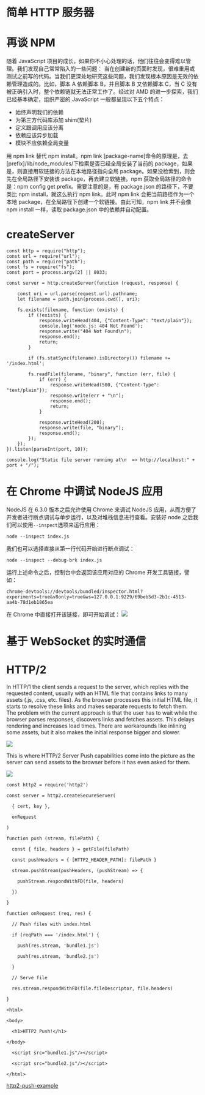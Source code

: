 # 简单 HTTP 服务器

# 再谈 NPM

随着 JavaScript 项目的成长，如果你不小心处理的话，他们往往会变得难以管理。我们发现自己常常陷入的一些问题： 当在创建新的页面时发现，很难重用或测试之前写的代码。当我们更深处地研究这些问题，我们发现根本原因是无效的依赖管理造成的。比如，脚本 A 依赖脚本 B，并且脚本 B 又依赖脚本 C，当 C 没有被正确引入时，整个依赖链就无法正常工作了。经过对 AMD 的进一步探索，我们已经基本确定，组织严密的 JavaScript 一般都呈现以下五个特点：

* 始终声明我们的依赖
* 为第三方代码库添加 shim(垫片)
* 定义跟调用应该分离
* 依赖应该异步加载
* 模块不应依赖全局变量

用 npm link 替代 npm install。npm link [package-name]命令的原理是，去 [prefix]/lib/node_modules/下检索是否已经全局安装了当前的 package，如果是，则直接用软链接的方法在本地路径指向全局 package。如果没检索到，则会先在全局路径下安装该 package，再去建立软链接。npm 获取全局路径的命令是：npm config get prefix。需要注意的是，有 package.json 的路径下，不要类比 npm install，就这么执行 npm link。此时 npm link 会把当前路径作为一个本地 package，在全局路径下创建一个软链接。由此可知，npm link 并不会像 npm install 一样，读取 package.json 中的依赖并自动配置。

# createServer

```
const http = require("http");
const url = require("url");
const path = require("path");
const fs = require("fs");
const port = process.argv[2] || 8033;

const server = http.createServer(function (request, response) {

    const uri = url.parse(request.url).pathname;
    let filename = path.join(process.cwd(), uri);

    fs.exists(filename, function (exists) {
        if (!exists) {
            response.writeHead(404, {"Content-Type": "text/plain"});
            console.log('node.js: 404 Not Found');
            response.write("404 Not Found\n");
            response.end();
            return;
        }

        if (fs.statSync(filename).isDirectory()) filename += '/index.html';

        fs.readFile(filename, "binary", function (err, file) {
            if (err) {
                response.writeHead(500, {"Content-Type": "text/plain"});
                response.write(err + "\n");
                response.end();
                return;
            }

            response.writeHead(200);
            response.write(file, "binary");
            response.end();
        });
    });
}).listen(parseInt(port, 10));

console.log("Static file server running at\n  => http://localhost:" + port + "/");
```

# 在 Chrome 中调试 NodeJS 应用

NodeJS 在 6.3.0 版本之后允许使用 Chrome 来调试 NodeJS 应用，从而方便了开发者进行断点调试与单步运行，以及对堆栈信息进行查看。安装好 node 之后我们可以使用`--inspect`选项来运行应用：

```
node --inspect index.js
```

我们也可以选择直接从第一行代码开始进行断点调试：

```
node --inspect --debug-brk index.js
```

运行上述命令之后，控制台中会返回该应用对应的 Chrome 开发工具链接，譬如：

```
chrome-devtools://devtools/bundled/inspector.html?experiments=true&v8only=true&ws=127.0.0.1:9229/69beb5d3-2b1c-4513-aa4b-78d1eb1865ea
```

在 Chrome 中直接打开该链接，即可开始调试： ![](https://coding.net/u/hoteam/p/Cache/git/raw/master/2017/1/3/QQ20170125-0123.png)

# 基于 WebSocket 的实时通信

# HTTP/2

In HTTP/1 the client sends a request to the server, which replies with the requested content, usually with an HTML file that contains links to many assets (.js, .css, etc. files). As the browser processes this initial HTML file, it starts to resolve these links and makes separate requests to fetch them. The problem with the current approach is that the user has to wait while the browser parses responses, discovers links and fetches assets. This delays rendering and increases load times. There are workarounds like inlining some assets, but it also makes the initial response bigger and slower.

![](https://blog-assets.risingstack.com/2017/08/http_1-in-nodejs.png)

This is where HTTP/2 Server Push capabilities come into the picture as the server can send assets to the browser before it has even asked for them.

![](https://blog-assets.risingstack.com/2017/08/http2-in-nodejs.png)

```
const http2 = require('http2')

const server = http2.createSecureServer(

  { cert, key },

  onRequest

)

function push (stream, filePath) {

  const { file, headers } = getFile(filePath)

  const pushHeaders = { [HTTP2_HEADER_PATH]: filePath }

  stream.pushStream(pushHeaders, (pushStream) => {

    pushStream.respondWithFD(file, headers)

  })

}

function onRequest (req, res) {

  // Push files with index.html

  if (reqPath === '/index.html') {

    push(res.stream, 'bundle1.js')

    push(res.stream, 'bundle2.js')

  }

  // Serve file

  res.stream.respondWithFD(file.fileDescriptor, file.headers)

}
```

```
<html>

<body>

  <h1>HTTP2 Push!</h1>

</body>

  <script src="bundle1.js"/></script>

  <script src="bundle2.js"/></script>

</html>
```

[http2-push-example](https://github.com/RisingStack/http2-push-example)
